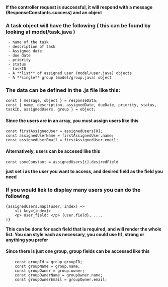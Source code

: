 
#### If the controller request is successful, it will respond with a message (ResponseConstants.success) and an object

### A task object will have the following ( this can be found by looking at model/task.java )
~~~
 - name of the task
 - description of task
 - Assigned date
 - due date
 - priority
 - status
 - taskID
 - A **list** of assigned user (model/user.java) objects
 - A **single** group (model/group.java) object
~~~

### The data can be defined in the .js file like this:
~~~
const { message, object } = responseData;
const { name, description, assignedDate, dueDate, priority, status, taskID, assignedUsers, group } = object;
~~~
#### Since the users are in an array, you must assign users like this
~~~
const firstAssignedUser = assignedUsers[0];
const assignedUserName = firstAssignedUser.name;
const assignedUserEmail = firstAssignedUser.email;
~~~
#### Alternatively, users can be accesed like this
~~~
const someConstant = assignedUsers[i].desiredField
~~~
**just set i as the user you want to access, and desired field as the field you need**

### If you would liek to display many users you can do the following
~~~
{assignedUsers.map((user, index) =>
    <li key={index}>
    <p> User_field: </p> {user.field}, ....
)}
~~~

**This can be done for each field that is required, and will render the whole list. You can style each as necessary, you could use h1, strong or anything you prefer**

#### Since there is just one group, group fields can be accessed like this 

~~~
    const groupId = group.groupID;
    const groupName = group.name;
    const groupOwner = group.owner;
    const groupOwnerName = groupOwner.name;
    const groupOwnerEmail = groupOwner.email;
~~~